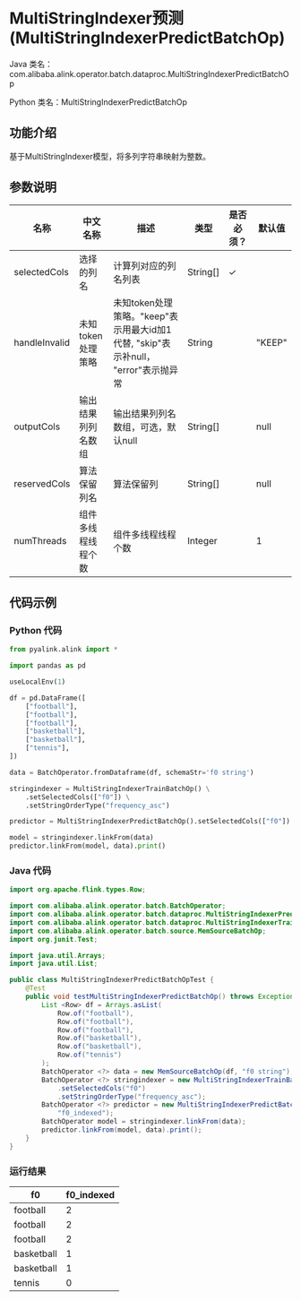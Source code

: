 # MultiStringIndexer预测 (MultiStringIndexerPredictBatchOp)
Java 类名：com.alibaba.alink.operator.batch.dataproc.MultiStringIndexerPredictBatchOp

Python 类名：MultiStringIndexerPredictBatchOp


## 功能介绍
基于MultiStringIndexer模型，将多列字符串映射为整数。

## 参数说明

| 名称 | 中文名称 | 描述 | 类型 | 是否必须？ | 默认值 |
| --- | --- | --- | --- | --- | --- |
| selectedCols | 选择的列名 | 计算列对应的列名列表 | String[] | ✓ |  |
| handleInvalid | 未知token处理策略 | 未知token处理策略。"keep"表示用最大id加1代替, "skip"表示补null， "error"表示抛异常 | String |  | "KEEP" |
| outputCols | 输出结果列列名数组 | 输出结果列列名数组，可选，默认null | String[] |  | null |
| reservedCols | 算法保留列名 | 算法保留列 | String[] |  | null |
| numThreads | 组件多线程线程个数 | 组件多线程线程个数 | Integer |  | 1 |


## 代码示例
### Python 代码
```python
from pyalink.alink import *

import pandas as pd

useLocalEnv(1)

df = pd.DataFrame([
    ["football"],
    ["football"],
    ["football"],
    ["basketball"],
    ["basketball"],
    ["tennis"],
])

data = BatchOperator.fromDataframe(df, schemaStr='f0 string')

stringindexer = MultiStringIndexerTrainBatchOp() \
    .setSelectedCols(["f0"]) \
    .setStringOrderType("frequency_asc")

predictor = MultiStringIndexerPredictBatchOp().setSelectedCols(["f0"]).setOutputCols(["f0_indexed"])

model = stringindexer.linkFrom(data)
predictor.linkFrom(model, data).print()
```
### Java 代码
```java
import org.apache.flink.types.Row;

import com.alibaba.alink.operator.batch.BatchOperator;
import com.alibaba.alink.operator.batch.dataproc.MultiStringIndexerPredictBatchOp;
import com.alibaba.alink.operator.batch.dataproc.MultiStringIndexerTrainBatchOp;
import com.alibaba.alink.operator.batch.source.MemSourceBatchOp;
import org.junit.Test;

import java.util.Arrays;
import java.util.List;

public class MultiStringIndexerPredictBatchOpTest {
	@Test
	public void testMultiStringIndexerPredictBatchOp() throws Exception {
		List <Row> df = Arrays.asList(
			Row.of("football"),
			Row.of("football"),
			Row.of("football"),
			Row.of("basketball"),
			Row.of("basketball"),
			Row.of("tennis")
		);
		BatchOperator <?> data = new MemSourceBatchOp(df, "f0 string");
		BatchOperator <?> stringindexer = new MultiStringIndexerTrainBatchOp()
			.setSelectedCols("f0")
			.setStringOrderType("frequency_asc");
		BatchOperator <?> predictor = new MultiStringIndexerPredictBatchOp().setSelectedCols("f0").setOutputCols(
			"f0_indexed");
		BatchOperator model = stringindexer.linkFrom(data);
		predictor.linkFrom(model, data).print();
	}
}
```

### 运行结果

f0|f0_indexed
---|---
football|2
football|2
football|2
basketball|1
basketball|1
tennis|0
